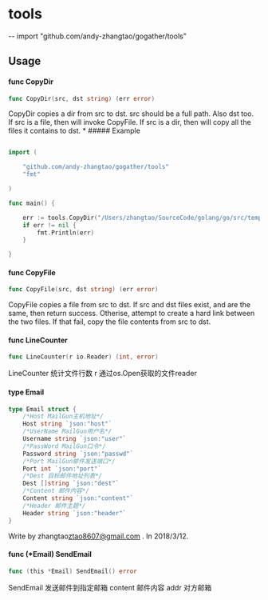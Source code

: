 # tools
--
    import "github.com/andy-zhangtao/gogather/tools"


## Usage

#### func  CopyDir

```go
func CopyDir(src, dst string) (err error)
```
CopyDir copies a dir from src to dst. src should be a full path. Also dst too.
If src is a file, then will invoke CopyFile. If src is a dir, then will copy all
the files it contains to dst. * ##### Example

```go package main

import (

    "github.com/andy-zhangtao/gogather/tools"
    "fmt"

)

func main() {

    err := tools.CopyDir("/Users/zhangtao/SourceCode/golang/go/src/temp/test", "/tmp/test")
    if err != nil {
    	fmt.Println(err)
    }

}

```

#### func  CopyFile

```go
func CopyFile(src, dst string) (err error)
```
CopyFile copies a file from src to dst. If src and dst files exist, and are the
same, then return success. Otherise, attempt to create a hard link between the
two files. If that fail, copy the file contents from src to dst.

#### func  LineCounter

```go
func LineCounter(r io.Reader) (int, error)
```
LineCounter 统计文件行数 r 通过os.Open获取的文件reader

#### type Email

```go
type Email struct {
	/*Host MailGun主机地址*/
	Host string `json:"host"`
	/*UserName MailGun用户名*/
	Username string `json:"user"`
	/*PassWord MailGun口令*/
	Password string `json:"passwd"`
	/*Port MailGun邮件发送端口*/
	Port int `json:"port"`
	/*Dest 目标邮件地址列表*/
	Dest []string `json:"dest"`
	/*Content 邮件内容*/
	Content string `json:"content"`
	/*Header 邮件主题*/
	Header string `json:"header"`
}
```

Write by zhangtao<ztao8607@gmail.com> . In 2018/3/12.

#### func (*Email) SendEmail

```go
func (this *Email) SendEmail() error
```
SendEmail 发送邮件到指定邮箱 content 邮件内容 addr 对方邮箱
